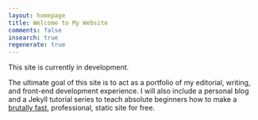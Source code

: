 ```yaml
---
layout: homepage
title: Welcome to My Website
comments: false
insearch: true
regenerate: true
---
```


This site is currently in development. 

The ultimate goal of this site is to act as a portfolio of my editorial, writing, and front-end development experience. I will also include a personal blog and a Jekyll tutorial series to teach absolute beginners how to make a [brutally fast](https://developers.google.com/speed/pagespeed/insights/?url=https%3A%2F%2Fryansportfol.io), professional, static site for free.



